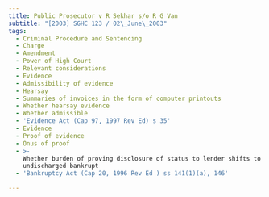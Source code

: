 ```yaml
---
title: Public Prosecutor v R Sekhar s/o R G Van
subtitle: "[2003] SGHC 123 / 02\_June\_2003"
tags:
  - Criminal Procedure and Sentencing
  - Charge
  - Amendment
  - Power of High Court
  - Relevant considerations
  - Evidence
  - Admissibility of evidence
  - Hearsay
  - Summaries of invoices in the form of computer printouts
  - Whether hearsay evidence
  - Whether admissible
  - 'Evidence Act (Cap 97, 1997 Rev Ed) s 35'
  - Evidence
  - Proof of evidence
  - Onus of proof
  - >-
    Whether burden of proving disclosure of status to lender shifts to
    undischarged bankrupt
  - 'Bankruptcy Act (Cap 20, 1996 Rev Ed ) ss 141(1)(a), 146'

---
```


